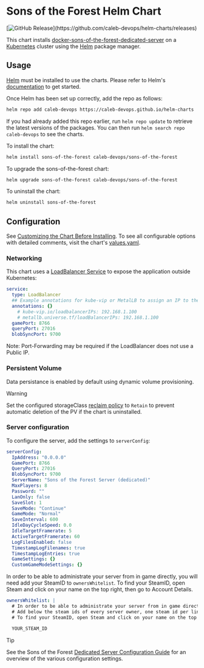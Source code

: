 # Sons of the Forest Helm Chart

[![GitHub Release](https://img.shields.io/github/v/release/caleb-devops/helm-charts?filter=sons-of-the-forest*)](https://github.com/caleb-devops/helm-charts/releases)

This chart installs [docker-sons-of-the-forest-dedicated-server](https://github.com/jammsen/docker-sons-of-the-forest-dedicated-server) on a [Kubernetes](http://kubernetes.io/) cluster using the [Helm](https://helm.sh/) package manager.

## Usage

[Helm](https://helm.sh) must be installed to use the charts.  Please refer to
Helm's [documentation](https://helm.sh/docs) to get started.

Once Helm has been set up correctly, add the repo as follows:

```sh
helm repo add caleb-devops https://caleb-devops.github.io/helm-charts
```

If you had already added this repo earlier, run `helm repo update` to retrieve
the latest versions of the packages.  You can then run `helm search repo
caleb-devops` to see the charts.

To install the  chart:

```sh
helm install sons-of-the-forest caleb-devops/sons-of-the-forest
```

To upgrade the sons-of-the-forest chart:

```sh
helm upgrade sons-of-the-forest caleb-devops/sons-of-the-forest
```

To uninstall the chart:

```sh
helm uninstall sons-of-the-forest
```

## Configuration

See [Customizing the Chart Before Installing](https://helm.sh/docs/intro/using_helm/#customizing-the-chart-before-installing). To see all configurable options with detailed comments, visit the chart's [values.yaml](./values.yaml).

### Networking

This chart uses a [LoadBalancer Service](https://kubernetes.io/docs/concepts/services-networking/service/#loadbalancer) to expose the application outside Kubernetes:

```yaml
service:
  type: LoadBalancer
  ## Example annotations for kube-vip or MetalLB to assign an IP to the LoadBalancer
  annotations: {}
    # kube-vip.io/loadbalancerIPs: 192.168.1.100
    # metallb.universe.tf/loadBalancerIPs: 192.168.1.100
  gamePort: 8766
  queryPort: 27016
  blobSyncPort: 9700
```

Note: Port-Forwarding may be required if the LoadBalancer does not use a Public IP.

### Persistent Volume

Data persistance is enabled by default using dynamic volume provisioning.

> [!WARNING]
> Set the configured storageClass [reclaim policy](https://kubernetes.io/docs/concepts/storage/storage-classes/#reclaim-policy) to `Retain` to prevent automatic deletion of the PV if the chart is uninstalled.

### Server configuration

To configure the server, add the settings to `serverConfig`:

```yaml
serverConfig:
  IpAddress: "0.0.0.0"
  GamePort: 8766
  QueryPort: 27016
  BlobSyncPort: 9700
  ServerName: "Sons of the Forest Server (dedicated)"
  MaxPlayers: 8
  Password: ""
  LanOnly: false
  SaveSlot: 1
  SaveMode: "Continue"
  GameMode: "Normal"
  SaveInterval: 600
  IdleDayCycleSpeed: 0.0
  IdleTargetFramerate: 5
  ActiveTargetFramerate: 60
  LogFilesEnabled: false
  TimestampLogFilenames: true
  TimestampLogEntries: true
  GameSettings: {}
  CustomGameModeSettings: {}
```

In order to be able to administrate your server from in game directly, you will
need add your SteamID to `ownersWhitelist`. To find your SteamID, open Steam and
click on your name on the top right, then go to Account Details.

```yaml
ownersWhitelist: |
  # In order to be able to administrate your server from in game directly, you will need to setup server ownership.
  # Add below the steam ids of every server owner, one steam id per line.
  # To find your SteamID, open Steam and click on your name on the top right, then go to Account Details.

  YOUR_STEAM_ID
```

> [!TIP]
> See the Sons of the Forest [Dedicated Server Configuration Guide](https://steamcommunity.com/sharedfiles/filedetails/?id=2992700419) for an overview of the various configuration settings.
